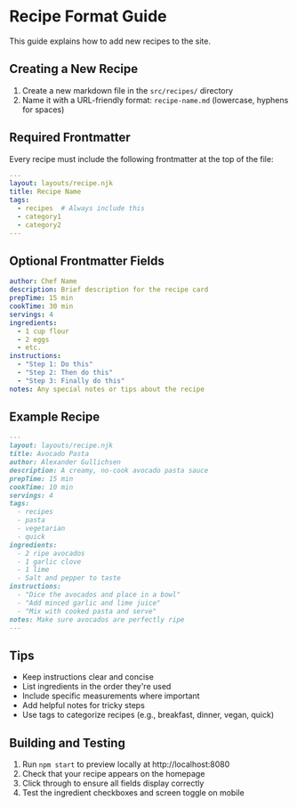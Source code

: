 # Recipe Format Guide

This guide explains how to add new recipes to the site.

## Creating a New Recipe

1. Create a new markdown file in the `src/recipes/` directory
2. Name it with a URL-friendly format: `recipe-name.md` (lowercase, hyphens for spaces)

## Required Frontmatter

Every recipe must include the following frontmatter at the top of the file:

```yaml
---
layout: layouts/recipe.njk
title: Recipe Name
tags:
  - recipes  # Always include this
  - category1
  - category2
---
```

## Optional Frontmatter Fields

```yaml
author: Chef Name
description: Brief description for the recipe card
prepTime: 15 min
cookTime: 30 min
servings: 4
ingredients:
  - 1 cup flour
  - 2 eggs
  - etc.
instructions:
  - "Step 1: Do this"
  - "Step 2: Then do this"
  - "Step 3: Finally do this"
notes: Any special notes or tips about the recipe
```

## Example Recipe

```markdown
---
layout: layouts/recipe.njk
title: Avocado Pasta
author: Alexander Gullichsen
description: A creamy, no-cook avocado pasta sauce
prepTime: 15 min
cookTime: 10 min
servings: 4
tags:
  - recipes
  - pasta
  - vegetarian
  - quick
ingredients:
  - 2 ripe avocados
  - 1 garlic clove
  - 1 lime
  - Salt and pepper to taste
instructions:
  - "Dice the avocados and place in a bowl"
  - "Add minced garlic and lime juice"
  - "Mix with cooked pasta and serve"
notes: Make sure avocados are perfectly ripe
---
```

## Tips

- Keep instructions clear and concise
- List ingredients in the order they're used
- Include specific measurements where important
- Add helpful notes for tricky steps
- Use tags to categorize recipes (e.g., breakfast, dinner, vegan, quick)

## Building and Testing

1. Run `npm start` to preview locally at http://localhost:8080
2. Check that your recipe appears on the homepage
3. Click through to ensure all fields display correctly
4. Test the ingredient checkboxes and screen toggle on mobile